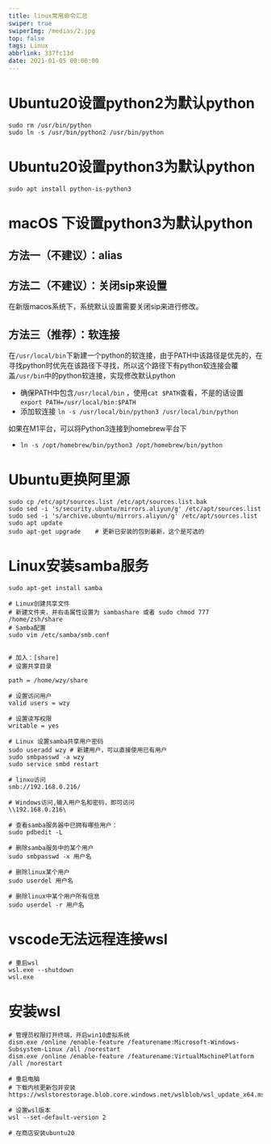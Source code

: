 ```yaml
---
title: linux常用命令汇总
swiper: true
swiperImg: /medias/2.jpg
top: false
tags: Linux
abbrlink: 337fc13d
date: 2021-01-05 00:00:00
---
```




# Ubuntu20设置python2为默认python
```shell
sudo rm /usr/bin/python 
sudo ln -s /usr/bin/python2 /usr/bin/python 
```

# Ubuntu20设置python3为默认python

```shell
sudo apt install python-is-python3
```

# macOS 下设置python3为默认python

## 方法一（不建议）：alias

## 方法二（不建议）：关闭sip来设置

在新版macos系统下，系统默认设置需要关闭sip来进行修改。

## 方法三（推荐）：软连接

在```/usr/local/bin```下新建一个python的软连接，由于PATH中该路径是优先的，在寻找python时优先在该路径下寻找，所以这个路径下有python软连接会覆盖```/usr/bin```中的python软连接，实现修改默认python

- 确保PATH中包含```/usr/local/bin``` ，使用```cat $PATH```查看，不是的话设置```export PATH=/usr/local/bin:$PATH```
- 添加软连接 ```ln -s /usr/local/bin/python3 /usr/local/bin/python```

如果在M1平台，可以将Python3连接到homebrew平台下

- ``ln -s /opt/homebrew/bin/python3 /opt/homebrew/bin/python``



# Ubuntu更换阿里源

```
sudo cp /etc/apt/sources.list /etc/apt/sources.list.bak
sudo sed -i 's/security.ubuntu/mirrors.aliyun/g' /etc/apt/sources.list
sudo sed -i 's/archive.ubuntu/mirrors.aliyun/g' /etc/apt/sources.list
sudo apt update
sudo apt-get upgrade	# 更新已安装的包到最新，这个是可选的
```

# Linux安装samba服务

```shell
sudo apt-get install samba 

# Linux创建共享文件
# 新建文件夹，并右击属性设置为 sambashare 或者 sudo chmod 777 /home/zsh/share
# Samba配置
sudo vim /etc/samba/smb.conf 


# 加入：[share]
# 设置共享目录

path = /home/wzy/share

# 设置访问用户 
valid users = wzy

# 设置读写权限
writable = yes  

# Linux 设置samba共享用户密码
sudo useradd wzy # 新建用户，可以直接使用已有用户
sudo smbpasswd -a wzy
sudo service smbd restart

# linxu访问
smb://192.168.0.216/

# Windows访问,输入用户名和密码，即可访问
\\192.168.0.216\

# 查看samba服务器中已拥有哪些用户：
sudo pdbedit -L

# 删除samba服务中的某个用户
sudo smbpasswd -x 用户名

# 删除linux某个用户
sudo userdel 用户名

# 删除linux中某个用户所有信息
sudo userdel -r 用户名
```

# vscode无法远程连接wsl

```shell
# 重启wsl
wsl.exe --shutdown
wsl.exe
```

# 安装wsl

```shell
# 管理员权限打开终端，开启win10虚拟系统
dism.exe /online /enable-feature /featurename:Microsoft-Windows-Subsystem-Linux /all /norestart
dism.exe /online /enable-feature /featurename:VirtualMachinePlatform /all /norestart

# 重启电脑
# 下载内核更新包并安装
https://wslstorestorage.blob.core.windows.net/wslblob/wsl_update_x64.msi

# 设置wsl版本
wsl --set-default-version 2

# 在商店安装ubuntu20
```